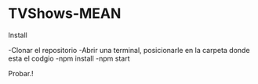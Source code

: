 # TVShows-MEAN

Install

-Clonar el repositorio
-Abrir una terminal, posicionarle en la carpeta donde esta el codgio
-npm install
-npm start

Probar.!
